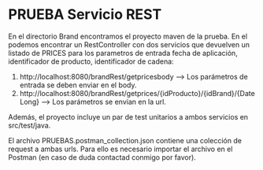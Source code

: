 # PRUEBA Servicio REST

En el directorio Brand encontramos el proyecto maven de la prueba. En el podemos encontrar un RestController con dos servicios que devuelven un listado de PRICES para los parametros de entrada fecha de aplicación, identificador de producto, identificador de cadena:
  1. http://localhost:8080/brandRest/getpricesbody --> Los parámetros de entrada se deben enviar en el body.
  2. http://localhost:8080/brandRest/getprices/{idProducto}/{idBrand}/{DateLong} --> Los parámetros se envían en la url.

Además, el proyecto incluye un par de test unitarios a ambos servicios en src/test/java.

El archivo PRUEBAS.postman_collection.json contiene una colección de request a ambas urls. Para ello es necesario importar el archivo en el Postman (en caso de duda contactad conmigo por favor).
